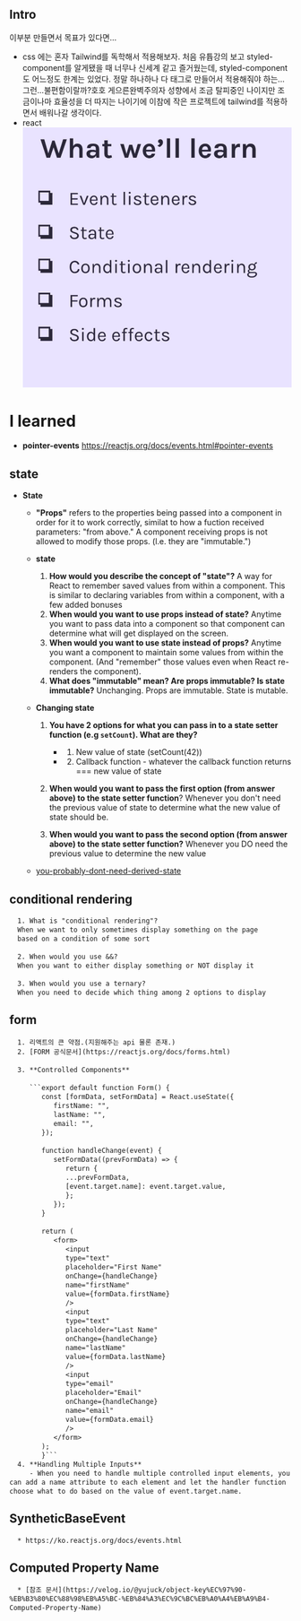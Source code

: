 ## Intro

이부분 만들면서 목표가 있다면...

- css
  에는 혼자 Tailwind를 독학해서 적용해보자.
  처음 유튭강의 보고 styled-component를 알게됐을 때 너무나 신세계 같고 즐거웠는데, styled-component도 어느정도 한계는 있었다. 정말 하나하나 다 태그로 만들어서 적용해줘야 하는...그런...불편함이랄까?호호 게으른완벽주의자 성향에서 조금 탈피중인 나이지만 조금이나마 효율성을 더 따지는 나이기에 이참에 작은 프로젝트에 tailwind를 적용하면서 배워나갈 생각이다.
- react
  ![무엇을배울까용](./what_we_will_learn.jpg)

# I learned

- **pointer-events** https://reactjs.org/docs/events.html#pointer-events

## state

- **State**

  - **"Props"** refers to the properties being passed into a component in order for it to work correctly, similat to how a fuction received parameters: "from above." A component receiving props is not allowed to modify those props. (l.e. they are "immutable.")
  - **state**
    1. **How would you describe the concept of "state"?**
       A way for React to remember saved values from within a component.
       This is similar to declaring variables from within a component,
       with a few added bonuses
    2. **When would you want to use props instead of state?**
       Anytime you want to pass data into a component so that
       component can determine what will get displayed on the
       screen.
    3. **When would you want to use state instead of props?**
       Anytime you want a component to maintain some values from
       within the component. (And "remember" those values even
       when React re-renders the component).
    4. **What does "immutable" mean? Are props immutable? Is state immutable?**
       Unchanging. Props are immutable. State is mutable.
  - **Changing state**

    1. **You have 2 options for what you can pass in to a state setter function (e.g `setCount`). What are they?**

       - 1. New value of state (setCount(42))
       - 2. Callback function - whatever the callback function returns === new value of state

    2. **When would you want to pass the first option (from answer above) to the state setter function**?
       Whenever you don't need the previous value of state to determine what the new value of state should be.

    3. **When would you want to pass the second option (from answer above) to the state setter function?**
       Whenever you DO need the previous value to determine the new value

  * [you-probably-dont-need-derived-state](https://reactjs.org/blog/2018/06/07/you-probably-dont-need-derived-state.html)

## conditional rendering

      1. What is "conditional rendering"?
      When we want to only sometimes display something on the page
      based on a condition of some sort

      2. When would you use &&?
      When you want to either display something or NOT display it

      3. When would you use a ternary?
      When you need to decide which thing among 2 options to display

## form

      1. 리액트의 큰 약점.(지원해주는 api 물론 존재.)
      2. [FORM 공식문서](https://reactjs.org/docs/forms.html)

      3. **Controlled Components**

         ```export default function Form() {
            const [formData, setFormData] = React.useState({
               firstName: "",
               lastName: "",
               email: "",
            });

            function handleChange(event) {
               setFormData((prevFormData) => {
                  return {
                  ...prevFormData,
                  [event.target.name]: event.target.value,
                  };
               });
            }

            return (
               <form>
                  <input
                  type="text"
                  placeholder="First Name"
                  onChange={handleChange}
                  name="firstName"
                  value={formData.firstName}
                  />
                  <input
                  type="text"
                  placeholder="Last Name"
                  onChange={handleChange}
                  name="lastName"
                  value={formData.lastName}
                  />
                  <input
                  type="email"
                  placeholder="Email"
                  onChange={handleChange}
                  name="email"
                  value={formData.email}
                  />
               </form>
            );
            }```
      4. **Handling Multiple Inputs**
         - When you need to handle multiple controlled input elements, you can add a name attribute to each element and let the handler function choose what to do based on the value of event.target.name.

## SyntheticBaseEvent

      * https://ko.reactjs.org/docs/events.html

## Computed Property Name

      * [참조 문서](https://velog.io/@yujuck/object-key%EC%97%90-%EB%B3%80%EC%88%98%EB%A5%BC-%EB%84%A3%EC%9C%BC%EB%A0%A4%EB%A9%B4-Computed-Property-Name)
